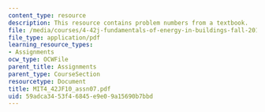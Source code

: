 ```yaml
---
content_type: resource
description: This resource contains problem numbers from a textbook.
file: /media/courses/4-42j-fundamentals-of-energy-in-buildings-fall-2010/59adca3453f46845e9e09a15690b7bbd_MIT4_42JF10_assn07.pdf
file_type: application/pdf
learning_resource_types:
- Assignments
ocw_type: OCWFile
parent_title: Assignments
parent_type: CourseSection
resourcetype: Document
title: MIT4_42JF10_assn07.pdf
uid: 59adca34-53f4-6845-e9e0-9a15690b7bbd
---
```

